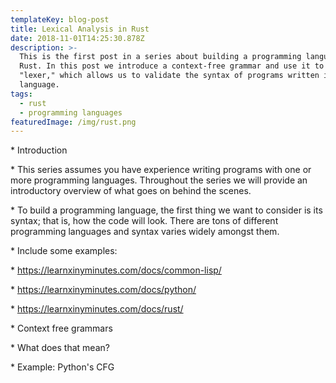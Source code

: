 ```yaml
---
templateKey: blog-post
title: Lexical Analysis in Rust
date: 2018-11-01T14:25:30.878Z
description: >-
  This is the first post in a series about building a programming language with
  Rust. In this post we introduce a context-free grammar and use it to build a
  "lexer," which allows us to validate the syntax of programs written in our
  language.
tags:
  - rust
  - programming languages
featuredImage: /img/rust.png
---
```

\* Introduction

\* This series assumes you have experience writing programs with one or more programming languages. Throughout the series we will provide an introductory overview of what goes on behind the scenes.

\* To build a programming language, the first thing we want to consider is its syntax; that is, how the code will look. There are tons of different programming languages and syntax varies widely amongst them.

\* Include some examples:

\* https://learnxinyminutes.com/docs/common-lisp/

\* https://learnxinyminutes.com/docs/python/

\* https://learnxinyminutes.com/docs/rust/

\* Context free grammars

\* What does that mean?

\* Example: Python's CFG
